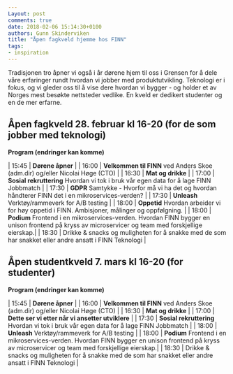 ```yaml
---
Layout: post
comments: true
date: 2018-02-06 15:14:30+0100
authors: Gunn Skinderviken
title: "Åpen fagkveld hjemme hos FINN"
tags:
- inspiration
---
```


Tradisjonen tro åpner vi også i år dørene hjem til oss i Grensen for å dele våre erfaringer rundt hvordan vi jobber med produktutvikling. Teknologi er i fokus, og vi gleder oss til å vise dere hvordan vi bygger - og holder et av Norges mest besøkte nettsteder vedlike.​​​​​​​ En kveld er dedikert studenter og en de mer erfarne. 

## Åpen fagkveld 28. februar kl 16-20 (for de som jobber med teknologi)
**Program (endringer kan komme)**

| 15:45 | **Dørene åpner** | 
| 16:00 | **Velkommen til FINN** ved Anders Skoe (adm.dir) og/eller Nicolai Høge (CTO) |
| 16:30 | **Mat og drikke** |
| 17:00 | **Sosial rekruttering** Hvordan vi tok i bruk vår egen data for å lage FINN Jobbmatch |
| 17:30 | **GDPR** Samtykke - Hvorfor må vi ha det og hvordan håndterer FINN det i en mikroservices-verden? |
| 17:30 | **Unleash** Verktøy/rammeverk for A/B testing |
| 18:00 | **Oppetid** Hvordan arbeider vi for høy oppetid i FINN. Ambisjoner, målinger og oppfølgning. |
| 18:00 | **Podium** Frontend i en mikroservices-verden. Hvordan FINN bygger en unison frontend på kryss av microservicer og team med forskjellige eierskap.|
| 18:30 | Drikke & snacks og muligheten for å snakke med de som har snakket eller andre ansatt i FINN Teknologi |
	
## Åpen studentkveld 7. mars kl 16-20 (for studenter)
**Program (endringer kan komme)**

| 15:45 | **Dørene åpner** | 
| 16:00 | **Velkommen til FINN** ved Anders Skoe (adm.dir) og/eller Nicolai Høge (CTO) |
| 16:30 | **Mat og drikke** |
| 17:00 | **Dette ser vi etter når vi ansetter utviklere** | 
| 17:30 | **Sosial rekruttering** Hvordan vi tok i bruk vår egen data for å lage FINN Jobbmatch |
| 18:00 | **Unleash** Verktøy/rammeverk for A/B testing |
| 18:00 | **Podium** Frontend i en mikroservices-verden. Hvordan FINN bygger en unison frontend på kryss av microservicer og team med forskjellige eierskap.|
| 18:30 | Drikke & snacks og muligheten for å snakke med de som har snakket eller andre ansatt i FINN Teknologi |

